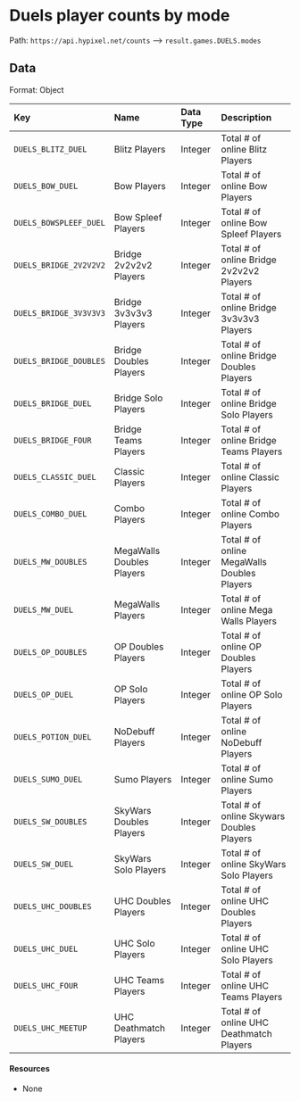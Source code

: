 # Duels player counts by mode
Path: `https://api.hypixel.net/counts` --> `result.games.DUELS.modes`

## Data
Format: Object

|Key|Name|Data Type|Description|
|:-|:-|:-|:-|
|`DUELS_BLITZ_DUEL`|Blitz Players|Integer|Total # of online Blitz Players|
|`DUELS_BOW_DUEL`|Bow Players|Integer|Total # of online Bow Players|
|`DUELS_BOWSPLEEF_DUEL`|Bow Spleef Players|Integer|Total # of online Bow Spleef Players|
|`DUELS_BRIDGE_2V2V2V2`|Bridge 2v2v2v2 Players|Integer|Total # of online Bridge 2v2v2v2 Players|
|`DUELS_BRIDGE_3V3V3V3`|Bridge 3v3v3v3 Players|Integer|Total # of online Bridge 3v3v3v3 Players|
|`DUELS_BRIDGE_DOUBLES`|Bridge Doubles Players|Integer|Total # of online Bridge Doubles Players|
|`DUELS_BRIDGE_DUEL`|Bridge Solo Players|Integer|Total # of online Bridge Solo Players|
|`DUELS_BRIDGE_FOUR`|Bridge Teams Players|Integer|Total # of online Bridge Teams Players|
|`DUELS_CLASSIC_DUEL`|Classic Players|Integer|Total # of online Classic Players|
|`DUELS_COMBO_DUEL`|Combo Players|Integer|Total # of online Combo Players|
|`DUELS_MW_DOUBLES`|MegaWalls Doubles Players|Integer|Total # of online MegaWalls Doubles Players|
|`DUELS_MW_DUEL`|MegaWalls Players|Integer|Total # of online Mega Walls Players|
|`DUELS_OP_DOUBLES`|OP Doubles Players|Integer|Total # of online OP Doubles Players|
|`DUELS_OP_DUEL`|OP Solo Players|Integer|Total # of online OP Solo Players|
|`DUELS_POTION_DUEL`|NoDebuff Players|Integer|Total # of online NoDebuff Players|
|`DUELS_SUMO_DUEL`|Sumo Players|Integer|Total # of online Sumo Players|
|`DUELS_SW_DOUBLES`|SkyWars Doubles Players|Integer|Total # of online Skywars Doubles Players|
|`DUELS_SW_DUEL`|SkyWars Solo Players|Integer|Total # of online SkyWars Solo Players|
|`DUELS_UHC_DOUBLES`|UHC Doubles Players|Integer|Total # of online UHC Doubles Players|
|`DUELS_UHC_DUEL`|UHC Solo Players|Integer|Total # of online UHC Solo Players|
|`DUELS_UHC_FOUR`|UHC Teams Players|Integer|Total # of online UHC Teams Players|
|`DUELS_UHC_MEETUP`|UHC Deathmatch Players|Integer|Total # of online UHC Deathmatch Players|

#### Resources
- None